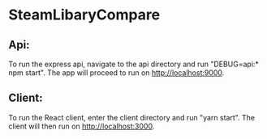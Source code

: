 # SteamLibaryCompare
## Api:
To run the express api, navigate to the api directory and run "DEBUG=api:* npm start". The app will proceed to run on [http://localhost:9000](http://localhost:9000).

## Client:
To run the React client, enter the client directory and run "yarn start". The client will then run on [http://localhost:3000](http://localhost:3000).



